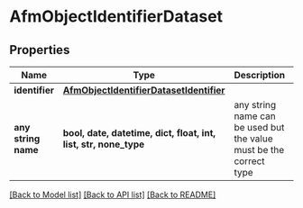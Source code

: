 # AfmObjectIdentifierDataset


## Properties
Name | Type | Description | Notes
------------ | ------------- | ------------- | -------------
**identifier** | [**AfmObjectIdentifierDatasetIdentifier**](AfmObjectIdentifierDatasetIdentifier.md) |  | 
**any string name** | **bool, date, datetime, dict, float, int, list, str, none_type** | any string name can be used but the value must be the correct type | [optional]

[[Back to Model list]](../README.md#documentation-for-models) [[Back to API list]](../README.md#documentation-for-api-endpoints) [[Back to README]](../README.md)


